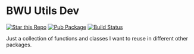 # BWU Utils Dev

[![Star this Repo](https://img.shields.io/github/stars/bwu-dart/bwu_utils_dev.svg?style=flat-square)](https://github.com/bwu-dart/bwu_utils_dev)
[![Pub Package](https://img.shields.io/pub/v/bwu_utils_dev.svg?style=flat-square)](https://pub.dartlang.org/packages/bwu_utils_dev)
[![Build Status](https://drone.io/github.com/bwu-dart/bwu_utils_dev/status.png)](https://drone.io/github.com/bwu-dart/bwu_utils_dev/latest)

Just a collection of functions and classes I want to reuse in different other
packages.
